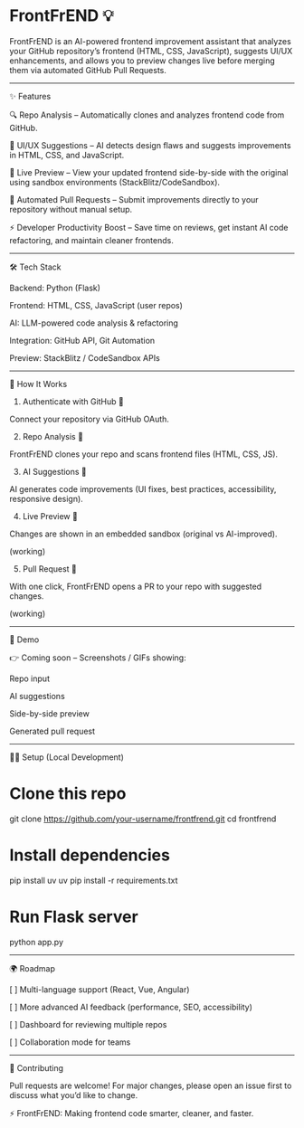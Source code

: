 # FrontFrEND 💡

FrontFrEND is an AI-powered frontend improvement assistant that analyzes your GitHub repository’s frontend (HTML, CSS, JavaScript), suggests UI/UX enhancements, and allows you to preview changes live before merging them via automated GitHub Pull Requests.


---

✨ Features

🔍 Repo Analysis – Automatically clones and analyzes frontend code from GitHub.

🎨 UI/UX Suggestions – AI detects design flaws and suggests improvements in HTML, CSS, and JavaScript.

👀 Live Preview – View your updated frontend side-by-side with the original using sandbox environments (StackBlitz/CodeSandbox).

🤖 Automated Pull Requests – Submit improvements directly to your repository without manual setup.

⚡ Developer Productivity Boost – Save time on reviews, get instant AI code refactoring, and maintain cleaner frontends.



---

🛠️ Tech Stack

Backend: Python (Flask)

Frontend: HTML, CSS, JavaScript (user repos)

AI: LLM-powered code analysis & refactoring

Integration: GitHub API, Git Automation

Preview: StackBlitz / CodeSandbox APIs



---

🚀 How It Works

1. Authenticate with GitHub 🔑

Connect your repository via GitHub OAuth.



2. Repo Analysis 📂

FrontFrEND clones your repo and scans frontend files (HTML, CSS, JS).



3. AI Suggestions 🧠

AI generates code improvements (UI fixes, best practices, accessibility, responsive design).



4. Live Preview 🎥

Changes are shown in an embedded sandbox (original vs AI-improved).

(working)

5. Pull Request 🔀

With one click, FrontFrEND opens a PR to your repo with suggested changes.

(working)



---

📸 Demo

👉 Coming soon – Screenshots / GIFs showing:

Repo input

AI suggestions

Side-by-side preview

Generated pull request

---

🧑‍💻 Setup (Local Development)

# Clone this repo
git clone https://github.com/your-username/frontfrend.git
cd frontfrend

# Install dependencies
pip install uv
 uv pip install -r requirements.txt

# Run Flask server
python app.py

---

🌍 Roadmap

[ ] Multi-language support (React, Vue, Angular)

[ ] More advanced AI feedback (performance, SEO, accessibility)

[ ] Dashboard for reviewing multiple repos

[ ] Collaboration mode for teams

---

🤝 Contributing

Pull requests are welcome! For major changes, please open an issue first to discuss what you’d like to change.

⚡ FrontFrEND: Making frontend code smarter, cleaner, and faster.

